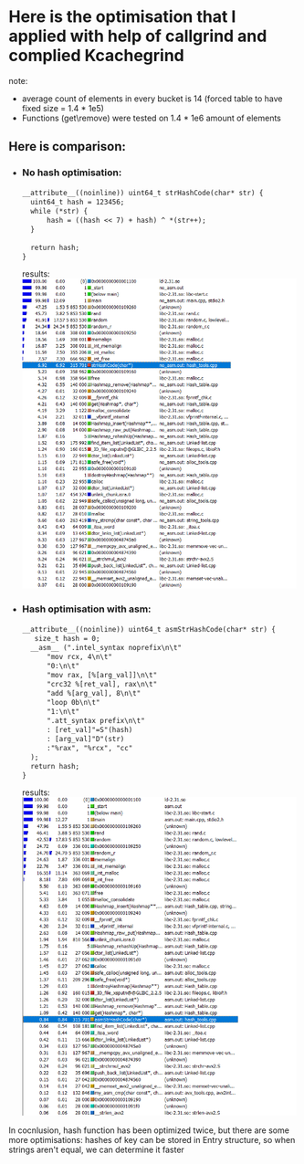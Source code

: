 # Here is the optimisation that I applied with help of callgrind and complied Kcachegrind

note:
  * average count of elements in every bucket is 14 (forced table to have fixed size = 1.4 * 1e5)
  * Functions (get\remove) were tested on 1.4 * 1e6 amount of elements

## Here is comparison:

* ### No hash optimisation:
  ```
  __attribute__((noinline)) uint64_t strHashCode(char* str) {
    uint64_t hash = 123456;
    while (*str) {
        hash = ((hash << 7) + hash) ^ *(str++);
    }

    return hash;
  }
  ```
  results:
  ![image info](./resources/images/no_asm_opt.png)
  
  
* ### Hash optimisation with __asm__:
  ```
  __attribute__((noinline)) uint64_t asmStrHashCode(char* str) {
     size_t hash = 0;
    __asm__ (".intel_syntax noprefix\n\t"
        "mov rcx, 4\n\t"
        "0:\n\t"
        "mov rax, [%[arg_val]]\n\t"
        "crc32 %[ret_val], rax\n\t"
        "add %[arg_val], 8\n\t"
        "loop 0b\n\t"
        "1:\n\t"
        ".att_syntax prefix\n\t"
        : [ret_val]"=S"(hash)
        : [arg_val]"D"(str)
        :"%rax", "%rcx", "cc"
    );
    return hash;
  }
  ```
  results:
  ![image info](./resources/images/asm_opt.png)


In cocnlusion, hash function has been optimized twice, but there are some more optimisations: hashes of key can be stored in Entry structure, so when strings aren't equal, we can determine it faster

